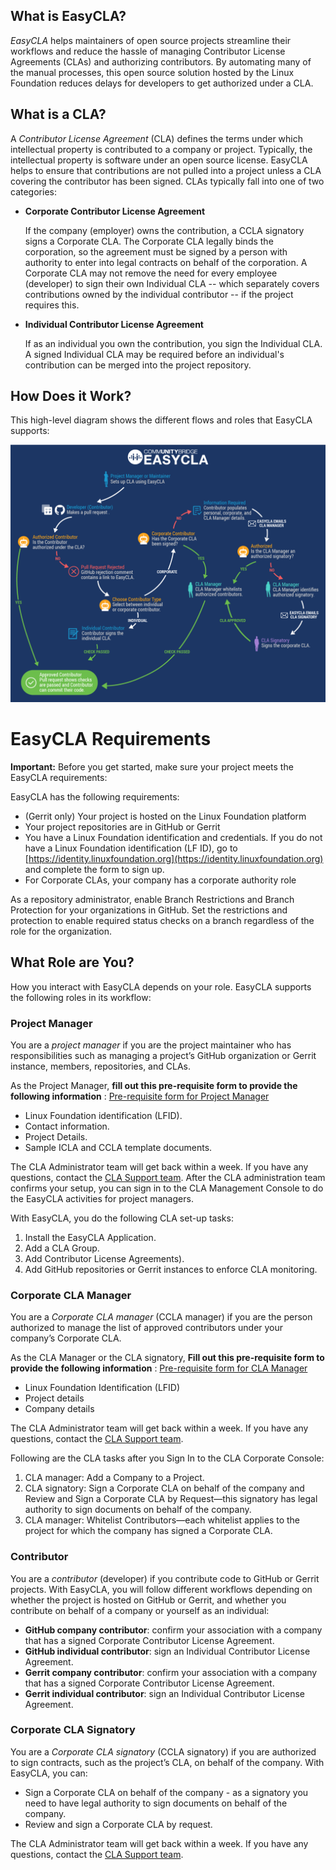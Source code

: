 ## What is EasyCLA?

_EasyCLA_ helps maintainers of open source projects streamline their workflows and reduce the hassle of managing Contributor License Agreements \(CLAs\) and authorizing contributors. By automating many of the manual processes, this open source solution hosted by the Linux Foundation reduces delays for developers to get authorized under a CLA.

## What is a CLA?

A _Contributor License Agreement_ \(CLA\) defines the terms under which intellectual property is contributed to a company or project. Typically, the intellectual property is software under an open source license. EasyCLA helps to ensure that contributions are not pulled into a project unless a CLA covering the contributor has been signed. CLAs typically fall into one of two categories:
* **Corporate Contributor License Agreement**

  If the company \(employer\) owns the contribution, a CCLA signatory signs a Corporate CLA. The Corporate CLA legally binds the corporation, so the agreement must be signed by a person with authority to enter into legal contracts on behalf of the corporation. A Corporate CLA may not remove the need for every employee \(developer\) to sign their own Individual CLA -- which separately covers contributions owned by the individual contributor -- if the project requires this.

* **Individual Contributor License Agreement**

  If as an individual you own the contribution, you sign the Individual CLA. A signed Individual CLA may be required before an individual's contribution can be merged into the project repository.

## How Does it Work?

This high-level diagram shows the different flows and roles that EasyCLA supports:

![CLA Diagram](imgs/cla_diagram_v8.png)

# EasyCLA Requirements

**Important:** Before you get started, make sure your project meets the EasyCLA requirements:

EasyCLA has the following requirements:

* \(Gerrit only\) Your project is hosted on the Linux Foundation platform
* Your project repositories are in GitHub or Gerrit
* You have a Linux Foundation identification and credentials. If you do not have a Linux Foundation identification \(LF ID\), go to [https://identity.linuxfoundation.org](https://identity.linuxfoundation.org) and complete the form to sign up.
* For Corporate CLAs, your company has a corporate authority role

As a repository administrator, enable Branch Restrictions and Branch Protection for your organizations in GitHub. Set the restrictions and protection to enable required status checks on a branch regardless of the role for the organization.

## What Role are You?

How you interact with EasyCLA depends on your role. EasyCLA supports the following roles in its workflow:

### Project Manager

You are a _project manager_ if you are the project maintainer who has responsibilities such as managing a project’s GitHub organization or Gerrit instance, members, repositories, and CLAs.

As the Project Manager, **fill out this pre-requisite form to provide the following information** : [Pre-requisite form for Project Manager](https://forms.gle/RuUgDKVg6m6Lj7LBA)

- Linux Foundation identification (LFID).
- Contact information.
- Project Details.
- Sample ICLA and CCLA template documents.

The CLA Administrator team will get back within a week. If you have any questions, contact the [CLA Support team](https://jira.linuxfoundation.org/servicedesk/customer/portal/4).
After the CLA administration team confirms your setup, you can sign in to the CLA Management Console to do the EasyCLA activities for project managers.

With EasyCLA, you do the following CLA set-up tasks:

1. Install the EasyCLA Application.
2. Add a CLA Group.
3. Add Contributor License Agreements).
4. Add GitHub repositories or Gerrit instances to enforce CLA monitoring.

### Corporate CLA Manager

You are a _Corporate CLA manager_ \(CCLA manager\) if you are the person authorized to manage the list of approved contributors under your company’s Corporate CLA.

As the CLA Manager or the CLA signatory, **Fill out this pre-requisite form to provide the following information** : [Pre-requisite form for CLA Manager](https://forms.gle/RiW8CVBxX7QTE9JQA) 

- Linux Foundation Identification (LFID)
- Project details
- Company details

The CLA Administrator team will get back within a week. If you have any questions, contact the [CLA Support team](https://jira.linuxfoundation.org/servicedesk/customer/portal/4).

Following are the CLA tasks after you Sign In to the CLA Corporate Console:

1. CLA manager: Add a Company to a Project.
1. CLA signatory: Sign a Corporate CLA on behalf of the company and Review and Sign a Corporate CLA by Request—this signatory has legal authority to sign documents on behalf of the company.
1. CLA manager: Whitelist Contributors—each whitelist applies to the project for which the company has signed a Corporate CLA.

### Contributor

You are a _contributor_ \(developer\) if you contribute code to GitHub or Gerrit projects. With EasyCLA, you will follow different workflows depending on whether the project is hosted on GitHub or Gerrit, and whether you contribute on behalf of a company or yourself as an individual:

* **GitHub company contributor**: confirm your association with a company that has a signed Corporate Contributor License Agreement.
* **GitHub individual contributor**: sign an Individual Contributor License Agreement.
* **Gerrit company contributor**: confirm your association with a company that has a signed Corporate Contributor License Agreement.
* **Gerrit individual contributor**: sign an Individual Contributor License Agreement.

### Corporate CLA Signatory

You are a _Corporate CLA signatory_ \(CCLA signatory\) if you are authorized to sign contracts, such as the project’s CLA, on behalf of the company. With EasyCLA, you can:

* Sign a Corporate CLA on behalf of the company - as a signatory you need to have legal authority to sign documents on behalf of the company.
* Review and sign a Corporate CLA by request.

The CLA Administrator team will get back within a week. If you have any questions, contact the [CLA Support team](https://jira.linuxfoundation.org/servicedesk/customer/portal/4).

